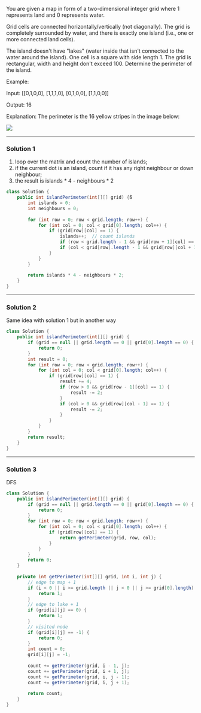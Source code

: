 You are given a map in form of a two-dimensional integer grid where 1 represents land and 0 represents water.

Grid cells are connected horizontally/vertically (not diagonally). The grid is completely surrounded by water, and there is exactly one island (i.e., one or more connected land cells).

The island doesn't have "lakes" (water inside that isn't connected to the water around the island). One cell is a square with side length 1. The grid is rectangular, width and height don't exceed 100. Determine the perimeter of the island.

 
Example:

Input:
[[0,1,0,0],
 [1,1,1,0],
 [0,1,0,0],
 [1,1,0,0]]

Output: 16

Explanation: The perimeter is the 16 yellow stripes in the image below:

![](https://assets.leetcode.com/uploads/2018/10/12/island.png)

---
### **Solution 1** ###
1. loop over the matrix and count the number of islands;
2. if the current dot is an island, count if it has any right neighbour or down neighbour;
3. the result is islands * 4 - neighbours * 2

```java
class Solution {
    public int islandPerimeter(int[][] grid) {ß
        int islands = 0;
        int neighbours = 0;
        
        for (int row = 0; row < grid.length; row++) {
            for (int col = 0; col < grid[0].length; col++) {
                if (grid[row][col] == 1) {
                    islands++;  // count islands
                    if (row < grid.length - 1 && grid[row + 1][col] == 1) neighbours++;  // count down neighbours
                    if (col < grid[row].length - 1 && grid[row][col + 1] == 1) neighbours++; // count right neighbours
                }
            }
        }
        
        return islands * 4 - neighbours * 2;
    }
}
```
---

### **Solution 2** ###
Same idea with solution 1 but in another way
```java
class Solution {
    public int islandPerimeter(int[][] grid) {
        if (grid == null || grid.length == 0 || grid[0].length == 0) {
            return 0;
        }
        int result = 0;
        for (int row = 0; row < grid.length; row++) {
            for (int col = 0; col < grid[0].length; col++) {
                if (grid[row][col] == 1) {
                    result += 4;
                    if (row > 0 && grid[row - 1][col] == 1) {
                        result -= 2;
                    }
                    if (col > 0 && grid[row][col - 1] == 1) {
                        result -= 2;
                    }
                }
            }
        }
        return result;
    }
}
```
---
### **Solution 3** ###
DFS
```java
class Solution {
    public int islandPerimeter(int[][] grid) {
        if (grid == null || grid.length == 0 || grid[0].length == 0) {
            return 0;
        }
        for (int row = 0; row < grid.length; row++) {
            for (int col = 0; col < grid[0].length; col++) {
                if (grid[row][col] == 1) {
                    return getPerimeter(grid, row, col);
                }
            }
        }
        return 0;
    }
    
    private int getPerimeter(int[][] grid, int i, int j) {
        // edge to map + 1
        if (i < 0 || i >= grid.length || j < 0 || j >= grid[0].length) {
            return 1;
        }
        // edge to lake + 1
        if (grid[i][j] == 0) {
            return 1;
        }
        // visited node
        if (grid[i][j] == -1) {
            return 0;
        }
        int count = 0;
        grid[i][j] = -1;
        
        count += getPerimeter(grid, i - 1, j);
        count += getPerimeter(grid, i + 1, j);
        count += getPerimeter(grid, i, j - 1);
        count += getPerimeter(grid, i, j + 1);
        
        return count;
    }
}
```